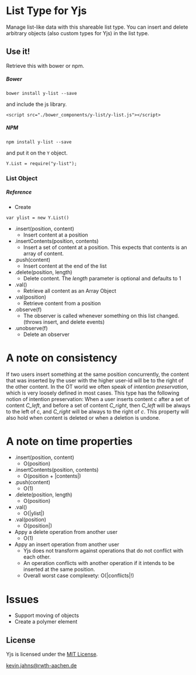 
# List Type for Yjs

Manage list-like data with this shareable list type. You can insert and delete arbitrary objects (also custom types for Yjs) in the list type.

## Use it!
Retrieve this with bower or npm.

##### Bower
```
bower install y-list --save
```

and include the js library.

```
<script src="./bower_components/y-list/y-list.js"></script>
```

##### NPM
```
npm install y-list --save
```
and put it on the `Y` object.

```
Y.List = require("y-list");
```


### List Object

##### Reference
* Create
```
var ylist = new Y.List()
```
* .insert(position, content)
  * Insert content at a position
* .insertContents(position, contents)
  * Insert a set of content at a position. This expects that contents is an array of content.
* .push(content)
  * Insert content at the end of the list
* .delete(position, length)
  * Delete content. The *length* parameter is optional and defaults to 1
* .val()
  * Retrieve all content as an Array Object
* .val(position)
  * Retrieve content from a position
* .observe(f)
  * The observer is called whenever something on this list changed. (throws insert, and delete events)
* .unobserve(f)
  * Delete an observer


# A note on consistency
If two users insert something at the same position concurrently, the content that was inserted by the user with the higher user-id will be to the right of the other content. In the OT world we often speak of *intention preservation*, which is very loosely defined in most cases. This type has the following notion of intention preservation: When a user inserts content *c* after a set of content *C_left*, and before a set of content *C_right*, then *C_left* will be always to the left of c, and *C_right* will be always to the right of *c*. This property will also hold when content is deleted or when a deletion is undone.

# A note on time properties
* .insert(position, content)
  * O(position)
* .insertContents(position, contents)
  * O(position + |contents|)
* .push(content)
  * O(1)
* .delete(position, length)
  * O(position)
* .val()
  * O(|ylist|)
* .val(position)
  * O(position|)
* Appy a delete operation from another user
  * O(1)
* Appy an insert operation from another user
  * Yjs does not transform against operations that do not conflict with each other.
  * An operation conflicts with another operation if it intends to be inserted at the same position.
  * Overall worst case complexety: O(|conflicts|!)


# Issues
* Support moving of objects
* Create a polymer element

## License
Yjs is licensed under the [MIT License](./LICENSE.txt).

<kevin.jahns@rwth-aachen.de>